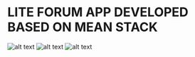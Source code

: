 # LITE FORUM APP DEVELOPED BASED ON MEAN STACK
![alt text](https://user-images.githubusercontent.com/43106572/62010532-ad70d680-b189-11e9-8cd4-e608aba4b7c5.PNG)
![alt text](https://user-images.githubusercontent.com/43106572/62010563-24a66a80-b18a-11e9-82cf-79d8334b6637.PNG)
![alt text](https://user-images.githubusercontent.com/43106572/62010561-0f314080-b18a-11e9-8a72-b116fce33491.PNG)
